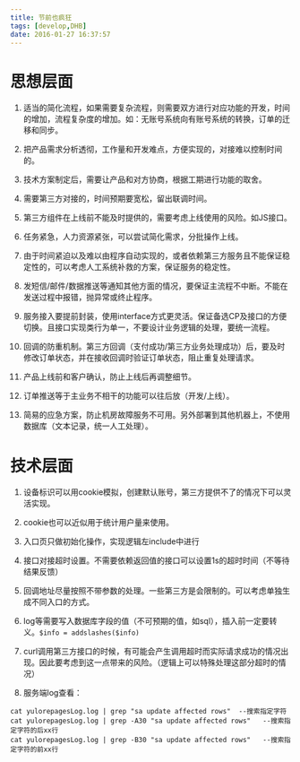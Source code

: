 ```yaml
---
title: 节前也疯狂
tags: [develop,DHB]
date: 2016-01-27 16:37:57
---
```


# 思想层面
1. 适当的简化流程，如果需要复杂流程，则需要双方进行对应功能的开发，时间的增加，流程复杂度的增加。如：无账号系统向有账号系统的转换，订单的迁移和同步。

1. 把产品需求分析透彻，工作量和开发难点，方便实现的，对接难以控制时间的。

1. 技术方案制定后，需要让产品和对方协商，根据工期进行功能的取舍。

1. 需要第三方对接的，时间预期要宽松，留出联调时间。

1. 第三方组件在上线前不能及时提供的，需要考虑上线使用的风险。如JS接口。

1. 任务紧急，人力资源紧张，可以尝试简化需求，分批操作上线。

1. 由于时间紧迫以及难以由程序自动实现的，或者依赖第三方服务且不能保证稳定性的，可以考虑人工系统补救的方案，保证服务的稳定性。

1. 发短信/邮件/数据推送等通知其他方面的情况，要保证主流程不中断。不能在发送过程中报错，抛异常或终止程序。

1. 服务接入要提前封装，使用interface方式更灵活。保证备选CP及接口的方便切换。且接口实现类行为单一，不要设计业务逻辑的处理，要统一流程。

1. 回调的防重机制。第三方回调（支付成功/第三方业务处理成功）后，要及时修改订单状态，并在接收回调时验证订单状态，阻止重复处理请求。

1. 产品上线前和客户确认，防止上线后再调整细节。

1. 订单推送等于主业务不相干的功能可以往后放（开发/上线）。

1. 简易的应急方案，防止机房故障服务不可用。另外部署到其他机器上，不使用数据库（文本记录，统一人工处理）。


# 技术层面

1. 设备标识可以用cookie模拟，创建默认账号，第三方提供不了的情况下可以灵活实现。

2. cookie也可以近似用于统计用户量来使用。

1. 入口页只做初始化操作，实现逻辑左include中进行

1. 接口对接超时设置。不需要依赖返回值的接口可以设置1s的超时时间（不等待结果反馈）

1. 回调地址尽量按照不带参数的处理。一些第三方是会限制的。可以考虑单独生成不同入口的方式。

1. log等需要写入数据库字段的值（不可预期的值，如sql），插入前一定要转义。`$info = addslashes($info)` 

1. curl调用第三方接口的时候，有可能会产生调用超时而实际请求成功的情况出现。因此要考虑到这一点带来的风险。（逻辑上可以特殊处理这部分超时的情况）

1. 服务端log查看：
```
cat yulorepagesLog.log | grep "sa update affected rows"  --搜索指定字符
cat yulorepagesLog.log | grep -A30 "sa update affected rows"   --搜索指定字符的后xx行
cat yulorepagesLog.log | grep -B30 "sa update affected rows"   --搜索指定字符的前xx行
```

